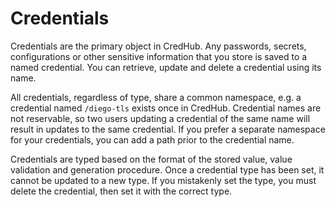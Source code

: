 # Credentials

Credentials are the primary object in CredHub. Any passwords, secrets, configurations or other sensitive information that you store is saved to a named credential. You can retrieve, update and delete a credential using its name. 

All credentials, regardless of type, share a common namespace, e.g. a credential named `/diego-tls` exists once in CredHub. Credential names are not reservable, so two users updating a credential of the same name will result in updates to the same credential. If you prefer a separate namespace for your credentials, you can add a path prior to the credential name.

Credentials are typed based on the format of the stored value, value validation and generation procedure. Once a credential type has been set, it cannot be updated to a new type. If you mistakenly set the type, you must delete the credential, then set it with the correct type. 
